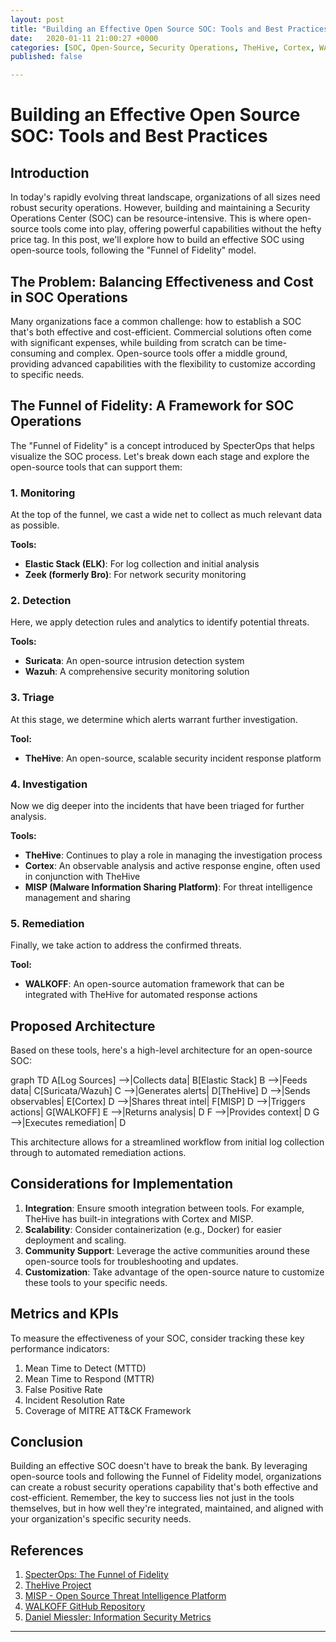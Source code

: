```yaml
---
layout: post
title: "Building an Effective Open Source SOC: Tools and Best Practices"
date:   2020-01-11 21:00:27 +0000
categories: [SOC, Open-Source, Security Operations, TheHive, Cortex, WALKOFF, MISP]
published: false

---
```


# Building an Effective Open Source SOC: Tools and Best Practices

## Introduction

In today's rapidly evolving threat landscape, organizations of all sizes need robust security operations. However, building and maintaining a Security Operations Center (SOC) can be resource-intensive. This is where open-source tools come into play, offering powerful capabilities without the hefty price tag. In this post, we'll explore how to build an effective SOC using open-source tools, following the "Funnel of Fidelity" model.

## The Problem: Balancing Effectiveness and Cost in SOC Operations

Many organizations face a common challenge: how to establish a SOC that's both effective and cost-efficient. Commercial solutions often come with significant expenses, while building from scratch can be time-consuming and complex. Open-source tools offer a middle ground, providing advanced capabilities with the flexibility to customize according to specific needs.

## The Funnel of Fidelity: A Framework for SOC Operations

The "Funnel of Fidelity" is a concept introduced by SpecterOps that helps visualize the SOC process. Let's break down each stage and explore the open-source tools that can support them:

### 1. Monitoring

At the top of the funnel, we cast a wide net to collect as much relevant data as possible.

**Tools:**
- **Elastic Stack (ELK)**: For log collection and initial analysis
- **Zeek (formerly Bro)**: For network security monitoring

### 2. Detection

Here, we apply detection rules and analytics to identify potential threats.

**Tools:**
- **Suricata**: An open-source intrusion detection system
- **Wazuh**: A comprehensive security monitoring solution

### 3. Triage

At this stage, we determine which alerts warrant further investigation.

**Tool:**
- **TheHive**: An open-source, scalable security incident response platform

### 4. Investigation

Now we dig deeper into the incidents that have been triaged for further analysis.

**Tools:**
- **TheHive**: Continues to play a role in managing the investigation process
- **Cortex**: An observable analysis and active response engine, often used in conjunction with TheHive
- **MISP (Malware Information Sharing Platform)**: For threat intelligence management and sharing

### 5. Remediation

Finally, we take action to address the confirmed threats.

**Tool:**
- **WALKOFF**: An open-source automation framework that can be integrated with TheHive for automated response actions

## Proposed Architecture

Based on these tools, here's a high-level architecture for an open-source SOC:

<div class="mermaid">
graph TD
A[Log Sources] -->|Collects data| B[Elastic Stack]
B -->|Feeds data| C[Suricata/Wazuh]
C -->|Generates alerts| D[TheHive]
D -->|Sends observables| E[Cortex]
D -->|Shares threat intel| F[MISP]
D -->|Triggers actions| G[WALKOFF]
E -->|Returns analysis| D
F -->|Provides context| D
G -->|Executes remediation| D
</div>

This architecture allows for a streamlined workflow from initial log collection through to automated remediation actions.

## Considerations for Implementation

1. **Integration**: Ensure smooth integration between tools. For example, TheHive has built-in integrations with Cortex and MISP.
2. **Scalability**: Consider containerization (e.g., Docker) for easier deployment and scaling.
3. **Community Support**: Leverage the active communities around these open-source tools for troubleshooting and updates.
4. **Customization**: Take advantage of the open-source nature to customize these tools to your specific needs.

## Metrics and KPIs

To measure the effectiveness of your SOC, consider tracking these key performance indicators:

1. Mean Time to Detect (MTTD)
2. Mean Time to Respond (MTTR)
3. False Positive Rate
4. Incident Resolution Rate
5. Coverage of MITRE ATT&CK Framework

## Conclusion

Building an effective SOC doesn't have to break the bank. By leveraging open-source tools and following the Funnel of Fidelity model, organizations can create a robust security operations capability that's both effective and cost-efficient. Remember, the key to success lies not just in the tools themselves, but in how well they're integrated, maintained, and aligned with your organization's specific security needs.

## References

1. [SpecterOps: The Funnel of Fidelity](https://posts.specterops.io/introducing-the-funnel-of-fidelity-b1bb59b04036)
2. [TheHive Project](https://thehive-project.org/)
3. [MISP - Open Source Threat Intelligence Platform](https://www.misp-project.org/)
4. [WALKOFF GitHub Repository](https://github.com/nsacyber/walkoff)
5. [Daniel Miessler: Information Security Metrics](https://danielmiessler.com/study/information-security-metrics/)

---



